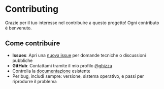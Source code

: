 # Contributing

Grazie per il tuo interesse nel contribuire a questo progetto! Ogni contributo è benvenuto.

## Come contribuire

- **Issues**: Apri una [nuova issue](https://github.com/Ghizza/TAPPO/issues/new) per domande tecniche o discussioni pubbliche
- **GitHub**: Contattami tramite il mio profilo [@ghizza](https://github.com/ghizza)
- Controlla la [documentazione](README.md) esistente
- Per bug, includi sempre: versione, sistema operativo, e passi per riprodurre il problema